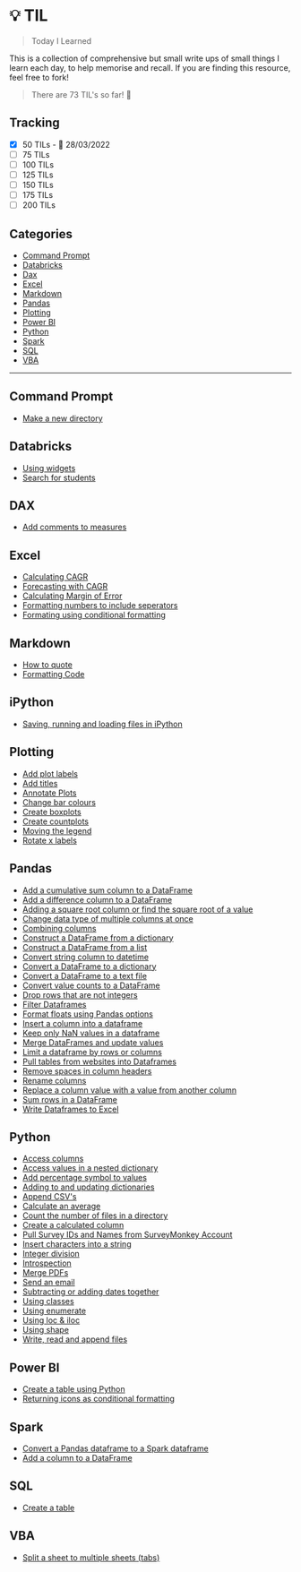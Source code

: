 # :bulb: TIL

> Today I Learned

This is a collection of comprehensive but small write ups of small things I learn each day, to help memorise and recall. If you are finding this resource, feel free to fork!

> There are 73 TIL's so far! :confetti_ball:

## Tracking

- [x] 50 TILs - :calendar: 28/03/2022
- [ ] 75 TILs
- [ ] 100 TILs
- [ ] 125 TILs
- [ ] 150 TILs
- [ ] 175 TILs
- [ ] 200 TILs

## Categories

- [Command Prompt](#command-prompt)
- [Databricks](#databricks)
- [Dax](#dax)
- [Excel](#excel)
- [Markdown](#markdown)
- [Pandas](#pandas)
- [Plotting](#plotting)
- [Power BI](#power-bi)
- [Python](#python)
- [Spark](#spark)
- [SQL](#sql)
- [VBA](#vba)

---

## Command Prompt

- [Make a new directory](/command_prompt/make_new_directory.md)

## Databricks

- [Using widgets](/Databricks/using_widgets.md)
- [Search for students](/Databricks/search_for_students.md)

## DAX

- [Add comments to measures](/DAX/add_comments.md)

## Excel

- [Calculating CAGR](Excel/calculating_cagr.md)
- [Forecasting with CAGR](Excel/forecasting_with_cagr.md)
- [Calculating Margin of Error](/Excel/calculating_margin_of_error.md)
- [Formatting numbers to include seperators](Excel/formatting_numbers.md)
- [Formating using conditional formatting](Excel/conditional_formatting_row.md)

## Markdown

- [How to quote](Markdown/quote.md)
- [Formatting Code](Markdown/formatting_code.md)

## iPython

- [Saving, running and loading files in iPython](Python/save_files_ipython.md)

## Plotting

- [Add plot labels](/Plotting/add_bar_labels.md)
- [Add titles](/Plotting/add_titles.md)
- [Annotate Plots](/Plotting/annotate_plots.md)
- [Change bar colours](/Plotting/colors.md)
- [Create boxplots](/Plotting/create_boxplots.md)
- [Create countplots](/Plotting/create_countplot.md)
- [Moving the legend](/Plotting/moving_legend.md)
- [Rotate x labels](/Plotting/rotate_xlabels.md)

## Pandas

- [Add a cumulative sum column to a DataFrame](/Pandas/add_cumulative_sum_column.md)
- [Add a difference column to a DataFrame](/Pandas/add_difference_column.md)
- [Adding a square root column or find the square root of a value](/Pandas/square_root.md)
- [Change data type of multiple columns at once](Pandas/change_data_type_multiple_columns.md)
- [Combining columns](Pandas/combining_columns.md)
- [Construct a DataFrame from a dictionary](Pandas/construct_dataframe_from_dictionary.md)
- [Construct a DataFrame from a list](/Pandas/construct_dataframe_from_list.md)
- [Convert string column to datetime](Pandas/convert_column_to_datetime.md)
- [Convert a DataFrame to a dictionary](Pandas/convert_dataframe_to_dict.md)
- [Convert a DataFrame to a text file](/Pandas/convert_dataframe_to_text.txt)
- [Convert value counts to a DataFrame](/Pandas/convert_value_counts_to_dataframe.md)
- [Drop rows that are not integers](Pandas/drop_rows_not_integers.md)
- [Filter Dataframes](Pandas/filter_dataframe.md)
- [Format floats using Pandas options](Pandas/float_display_format.md)
- [Insert a column into a dataframe](/Pandas/insert_column.md)
- [Keep only NaN values in a dataframe](Pandas/keep_only_nan_values.md)
- [Merge DataFrames and update values](/Pandas/merge_dataframes_update_values.md)
- [Limit a dataframe by rows or columns](Pandas/restrict_dataframe_by_rows_columns.md)
- [Pull tables from websites into Dataframes](Pandas/pull_table_from_webpage.md)
- [Remove spaces in column headers](Pandas/remove_spaces_from_columns.md)
- [Rename columns](Pandas/rename_columns.md)
- [Replace a column value with a value from another column](Pandas/replace_value_with_value_from_column.md)
- [Sum rows in a DataFrame](/Pandas/sum_rows.md)
- [Write Dataframes to Excel](/Pandas/write_dataframes_to_excel.md)

## Python

- [Access columns](Python/access_columns.md)
- [Access values in a nested dictionary](/Python/access_values_nested_dictionary.md)
- [Add percentage symbol to values](Python/add_percentage_symbol.md)
- [Adding to and updating dictionaries](/Python/update_dictionary.md)
- [Append CSV's](Python/append_csvs.md)
- [Calculate an average](Python/calculate_average.md)
- [Count the number of files in a directory](Python/count_files_in_directory.md)
- [Create a calculated column](Python/create_a_calculate_column.md)
- [Pull Survey IDs and Names from SurveyMonkey Account](Python/get_surveys_from_surveymonkey.md)
- [Insert characters into a string](Python/insert_characters_into_string.md)
- [Integer division](Python/integer_division.md)
- [Introspection](Python/introspection.md)
- [Merge PDFs](Python/merge_pdfs.md)
- [Send an email](Python/send_email.md)
- [Subtracting or adding dates together](Python/subtracting_or_adding_dates.md)
- [Using classes](/Python/classes.md)
- [Using enumerate](/Python/using_enumerate.md)
- [Using loc & iloc](Python/using_loc.md)
- [Using shape](Python/dataframe_shape.md)
- [Write, read and append files](Python/write_and_read_files.md)

## Power BI

- [Create a table using Python](/power_bi/create_a_table_using_python.md)
- [Returning icons as conditional formatting](/power_bi/returning_icons.md)

## Spark

- [Convert a Pandas dataframe to a Spark dataframe](Spark/convert_pandas_to_spark.md)
- [Add a column to a DataFrame](/Spark/add_column_to_dataframe.md)

## SQL

- [Create a table](/SQL/create_tables.md)

## VBA

- [Split a sheet to multiple sheets (tabs)](VBA/split_sheet_to_multiple.md)
